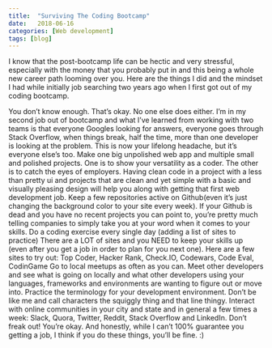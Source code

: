 ```yaml
---
title:  "Surviving The Coding Bootcamp"
date:   2018-06-16
categories: [Web development]
tags: [blog]
---
```

I know that the post-bootcamp life can be hectic and very stressful, especially with the money that you probably put in and this being a whole new career path looming over you. Here are the things I did and the mindset I had while initially job searching two years ago when I first got out of my coding bootcamp.

You don’t know enough. That’s okay. No one else does either. I’m in my second job out of bootcamp and what I’ve learned from working with two teams is that everyone Googles looking for answers, everyone goes through Stack Overflow, when things break, half the time, more than one developer is looking at the problem. This is now your lifelong headache, but it’s everyone else’s too. Make one big unpolished web app and multiple small and polished projects. One is to show your versatility as a coder. The other is to catch the eyes of employers. Having clean code in a project with a less than pretty ui and projects that are clean and yet simple with a basic and visually pleasing design will help you along with getting that first web development job. Keep a few repositories active on Github(even it’s just changing the background color to your site every week). If your Github is dead and you have no recent projects you can point to, you’re pretty much telling companies to simply take you at your word when it comes to your skills. Do a coding exercise every single day (adding a list of sites to practice) There are a LOT of sites and you NEED to keep your skills up (even after you get a job in order to plan for you next one). Here are a few sites to try out: Top Coder, Hacker Rank, Check.IO, Codewars, Code Eval, CodinGame Go to local meetups as often as you can. Meet other developers and see what is going on locally and what other developers using your languages, frameworks and environments are wanting to figure out or move into. Practice the terminology for your development environment. Don’t be like me and call characters the squiggly thing and that line thingy. Interact with online communities in your city and state and in general a few times a week: Slack, Quora, Twitter, Reddit, Stack Overflow and LinkedIn. Don’t freak out! You’re okay. And honestly, while I can’t 100% guarantee you getting a job, I think if you do these things, you’ll be fine. :)
